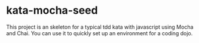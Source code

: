 kata-mocha-seed
===============

This project is an skeleton for a typical tdd kata with javascript using Mocha and Chai. You can use it to quickly set up an environment for a coding dojo.
